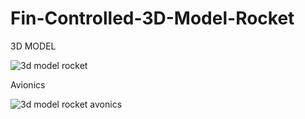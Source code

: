 # Fin-Controlled-3D-Model-Rocket

3D MODEL

![3d model rocket](https://github.com/PIEspace/Fin-Controlled-3D-Model-Rocket/assets/134577378/849900de-ba2f-40d2-ac94-bda86ba46c29)

Avionics

![3d model rocket avonics](https://github.com/PIEspace/Fin-Controlled-3D-Model-Rocket/assets/134577378/331698e8-6ee1-4db3-997b-7eb3b6a21135)

